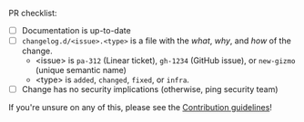PR checklist:

- [ ] Documentation is up-to-date
- [ ] `changelog.d/<issue>.<type>` is a file with the *what*, *why*, and *how* of the change.
  - \<issue> is `pa-312` (Linear ticket), `gh-1234` (GitHub issue), or `new-gizmo` (unique semantic name)
  - \<type> is `added`, `changed`, `fixed`, or `infra`.
- [ ] Change has no security implications (otherwise, ping security team)

If you're unsure on any of this, please see the [Contribution guidelines](https://semgrep.dev/docs/contributing/how-to-contribute/)!
